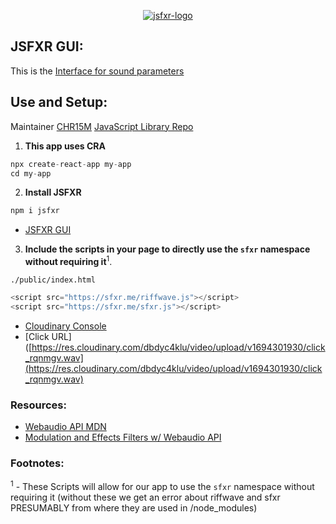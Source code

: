 <p align="center">
  <a href="https://github.com/ryo-ma/github-profile-trophy">
    <img src="https://github.com/colinwilliams91/jsfxr-presentation/assets/92059005/2420a9c1-f057-4550-bc05-3d5a1463259d" alt="jsfxr-logo" />
  </a>
</p>

## JSFXR GUI:
This is the [Interface for sound parameters](https://sfxr.me/)

## Use and Setup:
Maintainer [CHR15M](https://github.com/chr15m) [JavaScript Library Repo](https://github.com/chr15m/jsfxr#use)

1. **This app uses CRA**
```ts
npx create-react-app my-app
cd my-app
```
2. **Install JSFXR**
```ts
npm i jsfxr
```
- [JSFXR GUI](https://sfxr.me/)
3. **Include the scripts in your page to directly use the `sfxr` namespace without requiring it**<sup>1</sup>.

`./public/index.html`
```ts
<script src="https://sfxr.me/riffwave.js"></script>
<script src="https://sfxr.me/sfxr.js"></script>
```

- [Cloudinary Console](https://console.cloudinary.com/console/c-793d2e3467f8b7cba6fdcb67ba0f0e/media_library/search?q=)
- [Click URL]([https://res.cloudinary.com/dbdyc4klu/video/upload/v1694301930/click_rqnmgv.wav](https://res.cloudinary.com/dbdyc4klu/video/upload/v1694301930/click_rqnmgv.wav)

### Resources:
- [Webaudio API MDN](https://developer.mozilla.org/en-US/docs/Web/API/Web_Audio_API)
- [Modulation and Effects Filters w/ Webaudio API](https://developer.mozilla.org/en-US/docs/Web/API/Web_Audio_API#defining_audio_effects_filters)

### Footnotes: 
<sup>1</sup> - These Scripts will allow for our app to use the `sfxr` namespace without requiring it (without these we get an error about riffwave and sfxr PRESUMABLY from where they are used in /node_modules)
